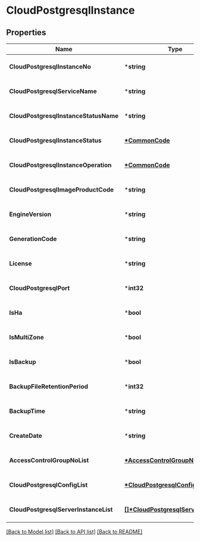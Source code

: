 # CloudPostgresqlInstance

## Properties
Name | Type | Description | Notes
------------ | ------------- | ------------- | -------------
**CloudPostgresqlInstanceNo** | ***string** | CloudPostgresql인스턴스번호 | [optional] [default to null]
**CloudPostgresqlServiceName** | ***string** | CloudPostgresql서비스이름 | [optional] [default to null]
**CloudPostgresqlInstanceStatusName** | ***string** | CloudPostgresql인스턴스상태이름 | [optional] [default to null]
**CloudPostgresqlInstanceStatus** | **[*CommonCode](CommonCode.md)** | CloudPostgresql인스턴스상태 | [optional] [default to null]
**CloudPostgresqlInstanceOperation** | **[*CommonCode](CommonCode.md)** | CloudPostgresql인스턴스OP | [optional] [default to null]
**CloudPostgresqlImageProductCode** | ***string** | CloudPostgresql이미지상품코드 | [optional] [default to null]
**EngineVersion** | ***string** | CloudPostgresql엔진버전 | [optional] [default to null]
**GenerationCode** | ***string** | 세대코드 | [optional] [default to null]
**License** | ***string** | CloudPostgresql라이선스 | [optional] [default to null]
**CloudPostgresqlPort** | ***int32** | CloudPostgresql포트 | [optional] [default to null]
**IsHa** | ***bool** | 고가용성여부 | [optional] [default to null]
**IsMultiZone** | ***bool** | 멀티존여부 | [optional] [default to null]
**IsBackup** | ***bool** | 백업여부 | [optional] [default to null]
**BackupFileRetentionPeriod** | ***int32** | 백업파일보관기간 | [optional] [default to null]
**BackupTime** | ***string** | 백업시간 | [optional] [default to null]
**CreateDate** | ***string** | 생성일자 | [optional] [default to null]
**AccessControlGroupNoList** | **[*AccessControlGroupNoList](AccessControlGroupNoList.md)** | ACG번호리스트 | [optional] [default to null]
**CloudPostgresqlConfigList** | **[*CloudPostgresqlConfigList](CloudPostgresqlConfigList.md)** | CloudPostgresqlConfig리스트 | [optional] [default to null]
**CloudPostgresqlServerInstanceList** | **[[]\*CloudPostgresqlServerInstance](CloudPostgresqlServerInstance.md)** | CloudPostgresql서버인스턴스리스트 | [optional] [default to null]

[[Back to Model list]](../README.md#documentation-for-models) [[Back to API list]](../README.md#documentation-for-api-endpoints) [[Back to README]](../README.md)


